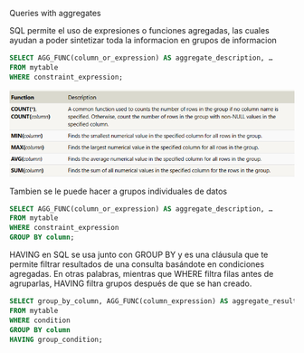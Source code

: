 Queries with aggregates

SQL permite el uso de expresiones o funciones agregadas, las cuales ayudan a poder sintetizar toda la informacion en grupos de informacion

```sql
SELECT AGG_FUNC(column_or_expression) AS aggregate_description, …
FROM mytable
WHERE constraint_expression;
```
![AGG_FUNC](image.png)

Tambien se le puede hacer a grupos individuales de datos
```sql
SELECT AGG_FUNC(column_or_expression) AS aggregate_description, …
FROM mytable
WHERE constraint_expression
GROUP BY column;
```


HAVING en SQL se usa junto con GROUP BY y es una cláusula que te permite filtrar resultados de una consulta basándote en condiciones agregadas. En otras palabras, mientras que WHERE filtra filas antes de agruparlas, HAVING filtra grupos después de que se han creado.
```sql
SELECT group_by_column, AGG_FUNC(column_expression) AS aggregate_result_alias, …
FROM mytable
WHERE condition
GROUP BY column
HAVING group_condition;
```
